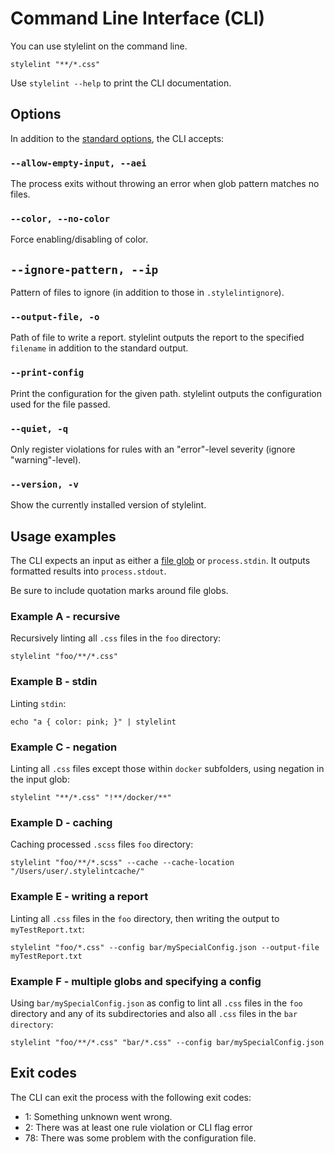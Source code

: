 # Command Line Interface (CLI)

You can use stylelint on the command line.

```shell
stylelint "**/*.css"
```

Use `stylelint --help` to print the CLI documentation.

## Options

In addition to the [standard options](options.md), the CLI accepts:

### `--allow-empty-input, --aei`

The process exits without throwing an error when glob pattern matches no files.

### `--color, --no-color`

Force enabling/disabling of color.

## `--ignore-pattern, --ip`

Pattern of files to ignore (in addition to those in `.stylelintignore`).

### `--output-file, -o`

Path of file to write a report. stylelint outputs the report to the specified `filename` in addition to the standard output.

### `--print-config`

Print the configuration for the given path. stylelint outputs the configuration used for the file passed.

### `--quiet, -q`

Only register violations for rules with an "error"-level severity (ignore "warning"-level).

### `--version, -v`

Show the currently installed version of stylelint.

## Usage examples

The CLI expects an input as either a [file glob](https://github.com/sindresorhus/globby) or `process.stdin`. It outputs formatted results into `process.stdout`.

Be sure to include quotation marks around file globs.

### Example A - recursive

Recursively linting all `.css` files in the `foo` directory:

```shell
stylelint "foo/**/*.css"
```

### Example B - stdin

Linting `stdin`:

```shell
echo "a { color: pink; }" | stylelint
```

### Example C - negation

Linting all `.css` files except those within `docker` subfolders, using negation in the input glob:

```shell
stylelint "**/*.css" "!**/docker/**"
```

### Example D - caching

Caching processed `.scss` files `foo` directory:

```shell
stylelint "foo/**/*.scss" --cache --cache-location "/Users/user/.stylelintcache/"
```

### Example E - writing a report

Linting all `.css` files in the `foo` directory, then writing the output to `myTestReport.txt`:

```shell
stylelint "foo/*.css" --config bar/mySpecialConfig.json --output-file myTestReport.txt
```

### Example F - multiple globs and specifying a config

Using `bar/mySpecialConfig.json` as config to lint all `.css` files in the `foo` directory and any of its subdirectories and also all `.css` files in the `bar directory`:

```shell
stylelint "foo/**/*.css" "bar/*.css" --config bar/mySpecialConfig.json
```

## Exit codes

The CLI can exit the process with the following exit codes:

-   1: Something unknown went wrong.
-   2: There was at least one rule violation or CLI flag error
-   78: There was some problem with the configuration file.
